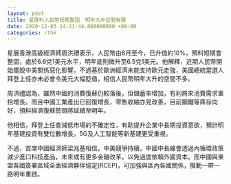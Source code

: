 ```yaml
---
layout: post
title: 星展料人民幣短期整固　明年大升空間有限
date: 2020-12-03 14:21:44.000000000 +08:00
categories: rthk
---
```


星展香港高級經濟師周洪禮表示，人民幣由6月至今，已升值約10%，預料短期會整固，處於6.6兌1美元水平，明年底則微升至6.5兌1美元。他解釋，近期人民幣開始擺脫中美關係惡化影響，不過基於歐洲經濟未能支持歐元走強，美國總統當選人拜登上任亦未必會令美元大幅貶值，相信人民幣明年大升的空間不多。

周洪禮認為，雖然中國的消費復蘇仍較落後，但儲蓄率增加，有利將來消費需求重拾增長。而且中國工業產出已回復增長，零售收縮亦見改善，目前鋼鐵等庫存向好，預料經濟復蘇勢頭將延續至明年。

他相信，拜登上任會減低市場的不確定性，有助提升企業中長期投資意欲，預計明年基建投資有雙位數增長，5G及人工智能等新基建更受重視。

不過，首席中國經濟師梁兆基相信，中美競爭持續，中國中長線會透過內循環政策減少進口科技產品，未來或有更多金融改革，以免過度依賴外國資本。而中國與東盟各國簽署區域全面經濟夥伴協定(RCEP)，可加強與區內各國關係，推動一帶一路明年重啟。
